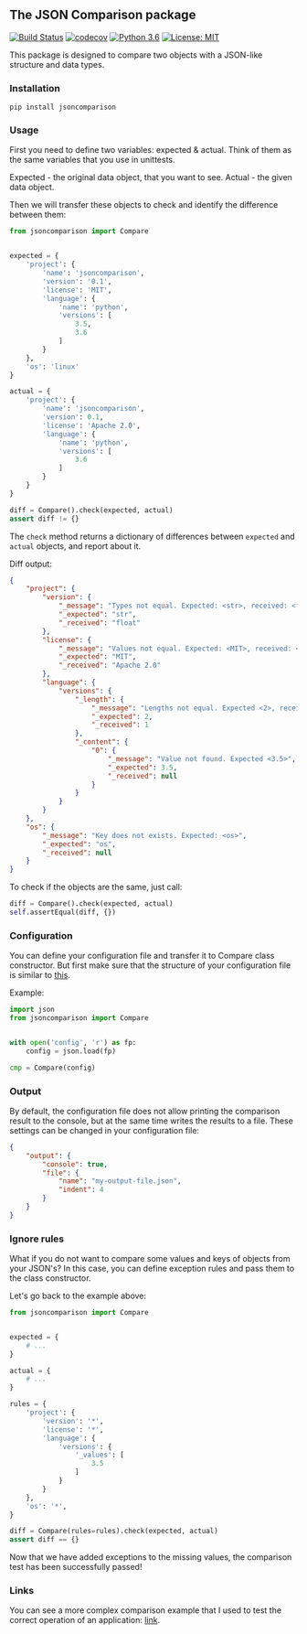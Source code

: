 ## The JSON Comparison package

[![Build Status](https://travis-ci.com/rugleb/JsonCompare.svg?branch=master)](https://travis-ci.com/rugleb/JsonCompare)
[![codecov](https://codecov.io/gh/rugleb/JsonCompare/branch/master/graph/badge.svg)](https://codecov.io/gh/rugleb/JsonCompare)
[![Python 3.6](https://img.shields.io/badge/python-3.6+-green.svg)](https://www.python.org/downloads/release/python-360/)
[![License: MIT](https://img.shields.io/badge/License-MIT-yellow.svg)](https://opensource.org/licenses/MIT)

This package is designed to compare two objects with a JSON-like structure and data types.

### Installation

```
pip install jsoncomparison
```

### Usage

First you need to define two variables: expected & actual.
Think of them as the same variables that you use in unittests.

Expected - the original data object, that you want to see.
Actual - the given data object.

Then we will transfer these objects to check and identify the difference between them:

```python
from jsoncomparison import Compare


expected = {
    'project': {
        'name': 'jsoncomparison',
        'version': '0.1',
        'license': 'MIT',
        'language': {
            'name': 'python',
            'versions': [
                3.5,
                3.6
            ]
        }
    },
    'os': 'linux'
}

actual = {
    'project': {
        'name': 'jsoncomparison',
        'version': 0.1,
        'license': 'Apache 2.0',
        'language': {
            'name': 'python',
            'versions': [
                3.6
            ]
        }
    }
}

diff = Compare().check(expected, actual)
assert diff != {}
```

The `check` method returns a dictionary of differences between `expected` and `actual` objects, and report about it.

Diff output:
```json
{
    "project": {
        "version": {
            "_message": "Types not equal. Expected: <str>, received: <float>",
            "_expected": "str",
            "_received": "float"
        },
        "license": {
            "_message": "Values not equal. Expected: <MIT>, received: <Apache 2.0>",
            "_expected": "MIT",
            "_received": "Apache 2.0"
        },
        "language": {
            "versions": {
                "_length": {
                    "_message": "Lengths not equal. Expected <2>, received: <1>",
                    "_expected": 2,
                    "_received": 1
                },
                "_content": {
                    "0": {
                        "_message": "Value not found. Expected <3.5>",
                        "_expected": 3.5,
                        "_received": null
                    }
                }
            }
        }
    },
    "os": {
        "_message": "Key does not exists. Expected: <os>",
        "_expected": "os",
        "_received": null
    }
}
```

To check if the objects are the same, just call:

```python
diff = Compare().check(expected, actual)
self.assertEqual(diff, {})
```

### Configuration

You can define your configuration file and transfer it to Compare class constructor. 
But first make sure that the structure of your configuration file is similar to [this](https://github.com/rugleb/jsoncomparison/blob/master/jsoncomparison/data/config.json).

Example:

```python
import json
from jsoncomparison import Compare


with open('config', 'r') as fp:
    config = json.load(fp)

cmp = Compare(config)
```

### Output

By default, the configuration file does not allow printing the comparison result to the console, but at the same time writes the results to a file.
These settings can be changed in your configuration file:

```json
{    
    "output": {
        "console": true,
        "file": {
            "name": "my-output-file.json",
            "indent": 4
        }
    }
}
```

### Ignore rules

What if you do not want to compare some values and keys of objects from your JSON's? 
In this case, you can define exception rules and pass them to the class constructor.

Let's go back to the example above:

```python
from jsoncomparison import Compare


expected = {
    # ...
}

actual = {
    # ...
}

rules = {
    'project': {
        'version': '*',
        'license': '*',
        'language': {
            'versions': {
                '_values': [
                    3.5
                ]
            }
        }
    },
    'os': '*',
}

diff = Compare(rules=rules).check(expected, actual)
assert diff == {}
```

Now that we have added exceptions to the missing values,
the comparison test has been successfully passed!

### Links

You can see a more complex comparison example that I used to test the correct operation of an application: 
[link](https://github.com/rugleb/jsoncomparison/blob/d674b32c80d5dc1114ca109c4b4c75add53c5de8/tests/test_compare.py#L84).
